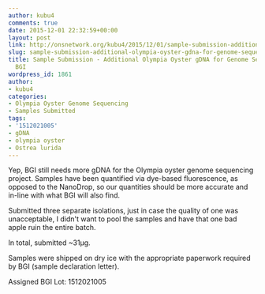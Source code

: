 ```yaml
---
author: kubu4
comments: true
date: 2015-12-01 22:32:59+00:00
layout: post
link: http://onsnetwork.org/kubu4/2015/12/01/sample-submission-additional-olympia-oyster-gdna-for-genome-sequencing-bgi-2/
slug: sample-submission-additional-olympia-oyster-gdna-for-genome-sequencing-bgi-2
title: Sample Submission - Additional Olympia Oyster gDNA for Genome Sequencing @
  BGI
wordpress_id: 1861
author:
- kubu4
categories:
- Olympia Oyster Genome Sequencing
- Samples Submitted
tags:
- '1512021005'
- gDNA
- olympia oyster
- Ostrea lurida
---
```


Yep, BGI still needs more gDNA for the Olympia oyster genome sequencing project. Samples have been quantified via dye-based fluorescence, as opposed to the NanoDrop, so our quantities should be more accurate and in-line with what BGI will also find.

Submitted three separate isolations, just in case the quality of one was unacceptable, I didn't want to pool the samples and have that one bad apple ruin the entire batch.

In total, submitted ~31μg.

Samples were shipped on dry ice with the appropriate paperwork required by BGI (sample declaration letter).

Assigned BGI Lot: 1512021005
